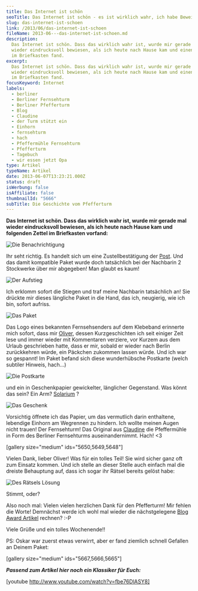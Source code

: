 ```yaml
---
title: Das Internet ist schön
seoTitle: Das Internet ist schön - es ist wirklich wahr, ich habe Beweise!
slug: das-internet-ist-schoen
link: /2013/06/das-internet-ist-schoen
fileName: 2013-06---das-internet-ist-schoen.md
description:
  Das Internet ist schön. Dass das wirklich wahr ist, wurde mir gerade mal
  wieder eindrucksvoll bewiesen, als ich heute nach Hause kam und einen Zettel
  im Briefkasten fand.
excerpt:
  Das Internet ist schön. Dass das wirklich wahr ist, wurde mir gerade mal
  wieder eindrucksvoll bewiesen, als ich heute nach Hause kam und einen Zettel
  im Briefkasten fand.
focusKeyword: Internet
labels:
  - berliner
  - Berliner Fernsehturm
  - Berliner Pfefferturm
  - Blog
  - Claudine
  - der Turm stützt ein
  - Einhorn
  - fernsehturm
  - hach
  - Pfeffermühle Fernsehturm
  - Pfefferturm
  - Tagebuch
  - wir essen jetzt Opa
type: Artikel
typeName: Artikel
date: 2013-06-07T13:23:21.000Z
status: draft
isWerbung: false
isAffiliate: false
thumbnailId: "5666"
subTitle: Die Geschichte vom Pfefferturm
---
```


<strong>Das Internet ist schön. Dass das wirklich wahr ist, wurde mir gerade mal
wieder eindrucksvoll bewiesen, als ich heute nach Hause kam und folgenden Zettel
im Briefkasten vorfand:</strong>

![Die Benachrichtigung](http://cardamonchai.files.wordpress.com/2013/06/benachrichtigung-e1370609127124.jpg?w=300 "Die Benachrichtigung")

Ihr seht richtig. Es handelt sich um eine Zustellbestätigung der
[Post](//2013/06/04/neues-aus-der-servicewuste-die-post-hat-sich-schon-langst-abgeschafft/).
Und das damit kompatible Paket wurde doch tatsächlich bei der Nachbarin 2
Stockwerke über mir abgegeben! Man glaubt es kaum!

![Der Aufstieg](http://cardamonchai.files.wordpress.com/2013/06/stiegen.jpg?w=224 "Der Aufstieg")

Ich erklomm sofort die Stiegen und traf meine Nachbarin tatsächlich an! Sie
drückte mir dieses längliche Paket in die Hand, das ich, neugierig, wie ich bin,
sofort aufriss.

![Das Paket](http://cardamonchai.files.wordpress.com/2013/06/paket-e1370611566585.jpg?w=300 "Das Paket")

Das Logo eines bekannten Fernsehsenders auf dem Klebeband erinnerte mich sofort,
dass mir [Oliver](http://wirre-welt-berlin.com), dessen Kurzgeschichten ich seit
einiger Zeit lese und immer wieder mit Kommentaren verziere, vor Kurzem aus dem
Urlaub geschrieben hatte, dass er mir, sobald er wieder nach Berlin zurückkehren
würde, ein Päckchen zukommen lassen würde. Und ich war so gespannt! Im Paket
befand sich diese wunderhübsche Postkarte (welch subtiler Hinweis, hach...)

![Die Postkarte](http://cardamonchai.files.wordpress.com/2013/06/foto-14.jpg?w=300 "Die Postkarte")

und ein in Geschenkpapier gewickelter, länglicher Gegenstand. Was könnt das
sein? Ein Arm?
[Solarium](http://wirre-welt-berlin.com/2013/03/15/das-weisse-grauen-aus-der-tube/)
?

![Das Geschenk](http://cardamonchai.files.wordpress.com/2013/06/geschenk-e1370609702600.jpg?w=300 "Das Geschenk")

Vorsichtig öffnete ich das Papier, um das vermutlich darin enthaltene, lebendige
Einhorn am Wegrennen zu hindern. Ich wollte meinen Augen nicht trauen! Der
Fernsehturm! Das Original aus
[Claudine](http://wirre-welt-berlin.com/2013/05/27/wie-sich-frauen-rachen/) die
Pfeffermühle in Form des Berliner Fernsehturms auseinandernimmt. Hach! &lt;3

[gallery size="medium" ids="5650,5649,5648"]

Vielen Dank, lieber Oliver! Was für ein tolles Teil! Sie wird sicher ganz oft
zum Einsatz kommen. Und ich stelle an dieser Stelle auch einfach mal die dreiste
Behauptung auf, dass ich sogar ihr Rätsel bereits gelöst habe:

![Des Rätsels Lösung](http://cardamonchai.files.wordpress.com/2013/06/auflc3b6sung.jpg?w=300 "Des Rätsels Lösung")

Stimmt, oder?

Also noch mal: Vielen vielen herzlichen Dank für den Pfefferturm! Mir fehlen die
Worte! Demnächst werde ich wohl mal wieder die nächstgelegene
[Blog Award Artikel](//2013/06/04/neues-aus-der-servicewuste-die-post-hat-sich-schon-langst-abgeschafft/)
rechnen? :-P

Viele Grüße und ein tolles Wochenende!!

PS: Oskar war zuerst etwas verwirrt, aber er fand ziemlich schnell Gefallen an
Deinem Paket:

[gallery size="medium" ids="5667,5666,5665"]

<em><strong>Passend zum Artikel hier noch ein Klassiker für Euch:</strong></em>

[youtube http://www.youtube.com/watch?v=fbe76DlASY8]
